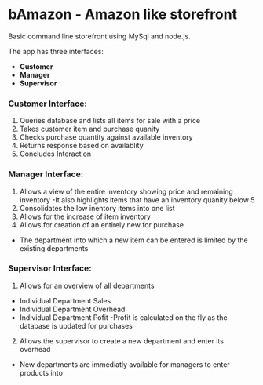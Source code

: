 # bAmazon - Amazon like storefront

Basic command line storefront using MySql and node.js.

The app has three interfaces: 

- **Customer**
- **Manager**
- **Supervisor**

### Customer Interface: 
1. Queries database and lists all items for sale with a price
2. Takes customer item and purchase quanity
3. Checks purchase quantity against available inventory
4. Returns response based on availablity
5. Concludes Interaction

### Manager Interface: 
1. Allows a view of the entire inventory showing price and remaining inventory
  -It also highlights items that have an inventory quanity below 5
2. Consolidates the low inentory items into one list
3. Allows for the increase of item inventory
4. Allows for creation of an entirely new for purchase
  - The department into which a new item can be entered is limited by the existing departments
  
### Supervisor Interface: 
1. Allows for an overview of all departments
  - Individual Department Sales
  - Individual Department Overhead
  - Individual Department Pofit
    -Profit is calculated on the fly as the database is updated for purchases
2. Allows the supervisor to create a new department and enter its overhead
  - New departments are immediatly available for managers to enter products into
  
  
